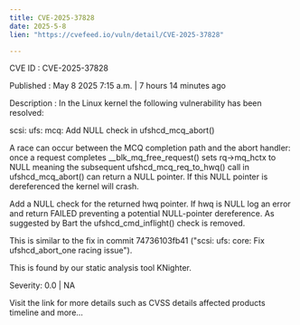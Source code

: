 ```yaml
---
title: CVE-2025-37828
date: 2025-5-8
lien: "https://cvefeed.io/vuln/detail/CVE-2025-37828"

---
```


CVE ID : CVE-2025-37828

Published :  May 8
2025
7:15 a.m. | 7 hours
14 minutes ago

Description : In the Linux kernel
the following vulnerability has been resolved:

scsi: ufs: mcq: Add NULL check in ufshcd_mcq_abort()

A race can occur between the MCQ completion path and the abort handler:
once a request completes
__blk_mq_free_request() sets rq->mq_hctx to
NULL
meaning the subsequent ufshcd_mcq_req_to_hwq() call in
ufshcd_mcq_abort() can return a NULL pointer. If this NULL pointer is
dereferenced
the kernel will crash.

Add a NULL check for the returned hwq pointer. If hwq is NULL
log an
error and return FAILED
preventing a potential NULL-pointer
dereference.  As suggested by Bart
the ufshcd_cmd_inflight() check is
removed.

This is similar to the fix in commit 74736103fb41 ("scsi: ufs: core: Fix
ufshcd_abort_one racing issue").

This is found by our static analysis tool KNighter.

Severity: 0.0 | NA

Visit the link for more details
such as CVSS details
affected products
timeline
and more...

